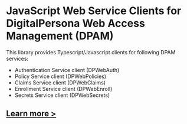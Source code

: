 # JavaScript Web Service Clients for DigitalPersona Web Access Management (DPAM)

This library provides Typescript/Javascript clients for following DPAM services:

* Authentication Service client (DPWebAuth)
* Policy Service client (DPWebPolicies)
* Claims Service client (DPWebClaims)
* Enrollment Service client (DPWebEnroll)
* Secrets Service client (DPWebSecrets)

## <a href="https://hidglobal.github.io/digitalpersona-services/" _target="blank">Learn more ></a>

